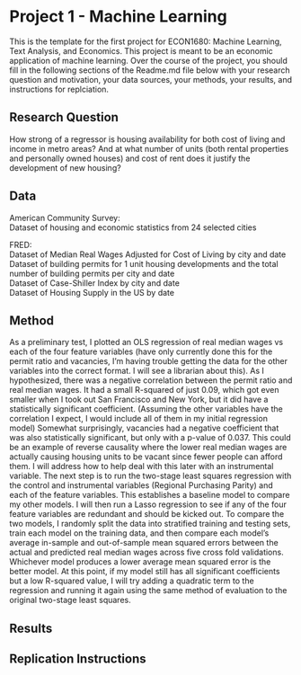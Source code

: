 # Project 1 - Machine Learning
This is the template for the first project for ECON1680: Machine Learning, Text Analysis, and Economics. This project is meant to be an economic application of machine learning. Over the course of the project, you should fill in the following sections of the Readme.md file below with your research question and motivation, your data sources, your methods, your results, and instructions for replciation. 

## Research Question  
How strong of a regressor is housing availability for both cost of living and income in metro areas? And at what number of units (both rental properties and personally owned houses) and cost of rent does it justify the development of new housing?

## Data  
American Community Survey:  
  Dataset of housing and economic statistics from 24 selected cities  
  
FRED:  
  Dataset of Median Real Wages Adjusted for Cost of Living by city and date  
  Dataset of building permits for 1 unit housing developments and the total number of building permits per city and date  
  Dataset of Case-Shiller Index by city and date  
  Dataset of Housing Supply in the US by date  
  
## Method
As a preliminary test, I plotted an OLS regression of real median wages vs each of the four feature variables (have only currently done this for the permit ratio and vacancies, I’m having trouble getting the data for the other variables into the correct format. I will see a librarian about this). 
	As I hypothesized, there was a negative correlation between the permit ratio and real median wages. It had a small R-squared of just 0.09, which got even smaller when I took out San Francisco and New York, but it did have a statistically significant coefficient. (Assuming the other variables have the correlation I expect, I would include all of them in my initial regression model)
	Somewhat surprisingly, vacancies had a negative coefficient that was also statistically significant, but only with a p-value of 0.037. This could be an example of reverse causality where the lower real median wages are actually causing housing units to be vacant since fewer people can afford them. I will address how to help deal with this later with an instrumental variable.
	The next step is to run the two-stage least squares regression with the control and instrumental variables (Regional Purchasing Parity) and each of the feature variables. This establishes a baseline model to compare my other models. I will then run a Lasso regression to see if any of the four feature variables are redundant and should be kicked out. 
	To compare the two models, I randomly split the data into stratified training and testing sets, train each model on the training data, and then compare each model’s average in-sample and out-of-sample mean squared errors between the actual and predicted real median wages across five cross fold validations. Whichever model produces a lower average mean squared error is the better model.
	At this point, if my model still has all significant coefficients but a low R-squared value, I will try adding a quadratic term to the regression and running it again using the same method of evaluation to the original two-stage least squares. 


## Results

## Replication Instructions
